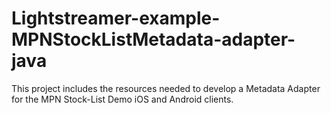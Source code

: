Lightstreamer-example-MPNStockListMetadata-adapter-java
=======================================================

This project includes the resources needed to develop a Metadata Adapter for the MPN Stock-List Demo iOS and Android clients.
